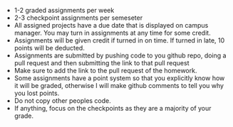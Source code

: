 * 1-2 graded assignments per week
* 2-3 checkpoint assignments per semeseter
* All assigned projects have a due date that is displayed on campus manager.  You may turn in assignments at any time for some credit.
* Assignments will be given credit if turned in on time. If turned in late, 10 points will be deducted.
* Assignments are submitted by pushing code to you github repo, doing a pull request and then submitting the link to that pull request
* Make sure to add the link to the pull request of the homework.
* Some assignments have a point system so that you explicitly know how it will be graded, otherwise I will make github comments to tell you why you lost points.
* Do not copy other peoples code.
* If anything, focus on the checkpoints as they are a majority of your grade.
